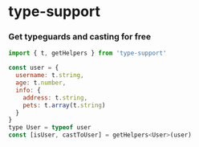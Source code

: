 # type-support
### Get typeguards and casting for free
```javascript
import { t, getHelpers } from 'type-support'

const user = {
  username: t.string,
  age: t.number,
  info: {
    address: t.string,
    pets: t.array(t.string)
  }
}
type User = typeof user
const [isUser, castToUser] = getHelpers<User>(user)
```
